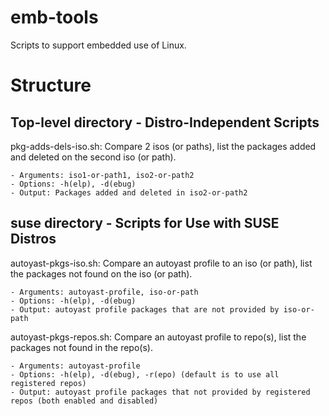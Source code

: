 # emb-tools
Scripts to support embedded use of Linux.

# Structure

## Top-level directory - Distro-Independent Scripts

pkg-adds-dels-iso.sh: Compare 2 isos (or paths), list the packages added and deleted on the second iso (or path).

    - Arguments: iso1-or-path1, iso2-or-path2
    - Options: -h(elp), -d(ebug)
    - Output: Packages added and deleted in iso2-or-path2

## suse directory - Scripts for Use with SUSE Distros

autoyast-pkgs-iso.sh: Compare an autoyast profile to an iso (or path), list the packages not found on the iso (or path).

    - Arguments: autoyast-profile, iso-or-path
    - Options: -h(elp), -d(ebug)
    - Output: autoyast profile packages that are not provided by iso-or-path 

autoyast-pkgs-repos.sh: Compare an autoyast profile to repo(s), list the packages not found in the repo(s).

    - Arguments: autoyast-profile
    - Options: -h(elp), -d(ebug), -r(epo) (default is to use all registered repos)
    - Output: autoyast profile packages that not provided by registered repos (both enabled and disabled)
